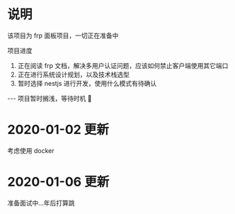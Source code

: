 # 说明

该项目为 frp 面板项目，一切正在准备中

项目进度

1. 正在阅读 frp 文档，解决多用户认证问题，应该如何禁止客户端使用其它端口
2. 正在进行系统设计规划，以及技术栈选型
3. 暂时选择 nestjs 进行开发，使用什么模式有待确认

--- 项目暂时搁浅，等待时机 🤣

# 2020-01-02 更新

考虑使用 docker

# 2020-01-06 更新

准备面试中...年后打算跳
